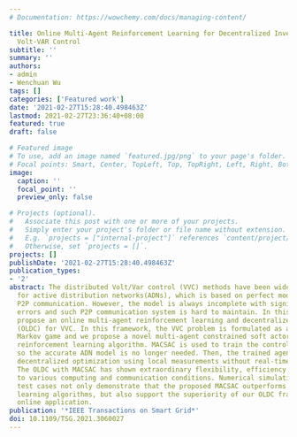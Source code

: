 ```yaml
---
# Documentation: https://wowchemy.com/docs/managing-content/

title: Online Multi-Agent Reinforcement Learning for Decentralized Inverter-Based
  Volt-VAR Control
subtitle: ''
summary: ''
authors:
- admin
- Wenchuan Wu
tags: []
categories: ['Featured work']
date: '2021-02-27T15:28:40.498463Z'
lastmod: 2021-02-27T23:36:40+08:00
featured: true
draft: false

# Featured image
# To use, add an image named `featured.jpg/png` to your page's folder.
# Focal points: Smart, Center, TopLeft, Top, TopRight, Left, Right, BottomLeft, Bottom, BottomRight.
image:
  caption: ''
  focal_point: ''
  preview_only: false

# Projects (optional).
#   Associate this post with one or more of your projects.
#   Simply enter your project's folder or file name without extension.
#   E.g. `projects = ["internal-project"]` references `content/project/deep-learning/index.md`.
#   Otherwise, set `projects = []`.
projects: []
publishDate: '2021-02-27T15:28:40.498463Z'
publication_types:
- '2'
abstract: The distributed Volt/Var control (VVC) methods have been widely studied
  for active distribution networks(ADNs), which is based on perfect model and real-time
  P2P communication. However, the model is always incomplete with significant parameter
  errors and such P2P communication system is hard to maintain. In this paper, we
  propose an online multi-agent reinforcement learning and decentralized control framework
  (OLDC) for VVC. In this framework, the VVC problem is formulated as a constrained
  Markov game and we propose a novel multi-agent constrained soft actor-critic (MACSAC)
  reinforcement learning algorithm. MACSAC is used to train the control agents online,
  so the accurate ADN model is no longer needed. Then, the trained agents can realize
  decentralized optimization using local measurements without real-time P2P communication.
  The OLDC with MACSAC has shown extraordinary flexibility, efficiency and robustness
  to various computing and communication conditions. Numerical simulations on IEEE
  test cases not only demonstrate that the proposed MACSAC outperforms the state-of-art
  learning algorithms, but also support the superiority of our OLDC framework in the
  online application.
publication: '*IEEE Transactions on Smart Grid*'
doi: 10.1109/TSG.2021.3060027
---
```

